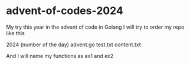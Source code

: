 # advent-of-codes-2024

My try this year in the advent of code in Golang
I will try to order my repo like this 

2024 
    (number of the day)
        advent.go
        test.txt
        content.txt

And I will name my functions as ex1 and ex2